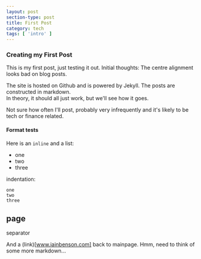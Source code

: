```yaml
---
layout: post
section-type: post
title: First Post
category: tech
tags: [ 'intro' ]
---
```


### Creating my First Post

This is my first post, just testing it out.  Initial thoughts: The centre alignment looks bad on blog posts.

The site is hosted on Github and is powered by Jekyll.  The posts are constructed in markdown.  
In theory, it should all just work, but we'll see how it goes.

Not sure how often I'll post, probably very infrequently and it's likely to be tech or finance related.

#### Format tests

Here is an `inline` and a list:

- one
- two
- three

indentation:

    one
    two 
    three
  
  page
  ---
  separator
  
  And a (link)[www.iainbenson.com] back to mainpage. Hmm, need to think of some more markdown... 

